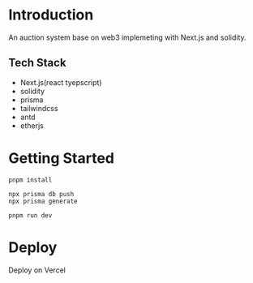 # Introduction
An auction system base on web3 implemeting with Next.js and solidity.

## Tech Stack
- Next.js(react tyepscript)
- solidity
- prisma
- tailwindcss
- antd
- etherjs

# Getting Started

```
pnpm install

npx prisma db push
npx prisma generate

pnpm run dev

```

# Deploy

Deploy on Vercel
